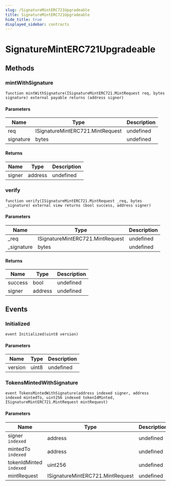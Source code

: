 ```yaml
---
slug: /SignatureMintERC721Upgradeable
title: SignatureMintERC721Upgradeable
hide_title: true
displayed_sidebar: contracts
---
```


# SignatureMintERC721Upgradeable

## Methods

### mintWithSignature

```solidity
function mintWithSignature(ISignatureMintERC721.MintRequest req, bytes signature) external payable returns (address signer)
```

#### Parameters

| Name      | Type                             | Description |
| --------- | -------------------------------- | ----------- |
| req       | ISignatureMintERC721.MintRequest | undefined   |
| signature | bytes                            | undefined   |

#### Returns

| Name   | Type    | Description |
| ------ | ------- | ----------- |
| signer | address | undefined   |

### verify

```solidity
function verify(ISignatureMintERC721.MintRequest _req, bytes _signature) external view returns (bool success, address signer)
```

#### Parameters

| Name        | Type                             | Description |
| ----------- | -------------------------------- | ----------- |
| \_req       | ISignatureMintERC721.MintRequest | undefined   |
| \_signature | bytes                            | undefined   |

#### Returns

| Name    | Type    | Description |
| ------- | ------- | ----------- |
| success | bool    | undefined   |
| signer  | address | undefined   |

## Events

### Initialized

```solidity
event Initialized(uint8 version)
```

#### Parameters

| Name    | Type  | Description |
| ------- | ----- | ----------- |
| version | uint8 | undefined   |

### TokensMintedWithSignature

```solidity
event TokensMintedWithSignature(address indexed signer, address indexed mintedTo, uint256 indexed tokenIdMinted, ISignatureMintERC721.MintRequest mintRequest)
```

#### Parameters

| Name                    | Type                             | Description |
| ----------------------- | -------------------------------- | ----------- |
| signer `indexed`        | address                          | undefined   |
| mintedTo `indexed`      | address                          | undefined   |
| tokenIdMinted `indexed` | uint256                          | undefined   |
| mintRequest             | ISignatureMintERC721.MintRequest | undefined   |
